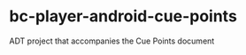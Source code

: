 bc-player-android-cue-points
============================

ADT project that accompanies the Cue Points document
